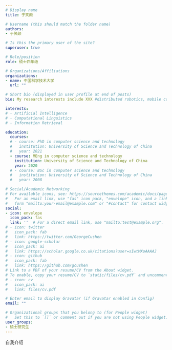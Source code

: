 ```yaml
---
# Display name
title: 于笑颜

# Username (this should match the folder name)
authors:
- 于笑颜

# Is this the primary user of the site?
superuser: true

# Role/position
role: 硕士四年级

# Organizations/Affiliations
organizations:
- name: 中国科学技术大学
  url: ""

# Short bio (displayed in user profile at end of posts)
bio: My research interests include XXX #distributed robotics, mobile computing and programmable matter.

interests:
# - Artificial Intelligence
# - Computational Linguistics
# - Information Retrieval

education:
  courses:
  # - course: PhD in computer science and technology
  #   institution: University of Science and Technology of China
  #   year: 2021
  - course: MEng in computer science and technology
    institution: University of Science and Technology of China
    year: 2020
  # - course: BSc in computer science and technology
  #   institution: University of Science and Technology of China
  #   year: 2008

# Social/Academic Networking
# For available icons, see: https://sourcethemes.com/academic/docs/page-builder/#icons
#   For an email link, use "fas" icon pack, "envelope" icon, and a link in the
#   form "mailto:your-email@example.com" or "#contact" for contact widget.
social:
- icon: envelope
  icon_pack: fas
  link: ''  # For a direct email link, use "mailto:test@example.org".
# - icon: twitter
#   icon_pack: fab
#   link: https://twitter.com/GeorgeCushen
# - icon: google-scholar
#   icon_pack: ai
#   link: https://scholar.google.co.uk/citations?user=sIwtMXoAAAAJ
# - icon: github
#   icon_pack: fab
#   link: https://github.com/gcushen
# Link to a PDF of your resume/CV from the About widget.
# To enable, copy your resume/CV to `static/files/cv.pdf` and uncomment the lines below.
# - icon: cv
#   icon_pack: ai
#   link: files/cv.pdf

# Enter email to display Gravatar (if Gravatar enabled in Config)
email: ""

# Organizational groups that you belong to (for People widget)
#   Set this to `[]` or comment out if you are not using People widget.
user_groups:
- 硕士研究生
---
```


自我介绍
